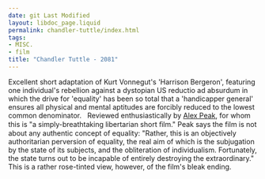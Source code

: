 ```yaml
---
date: git Last Modified
layout: libdoc_page.liquid
permalink: chandler-tuttle/index.html
tags:
- MISC.
- film
title: "Chandler Tuttle - 2081"
---
```


Excellent short adaptation of Kurt Vonnegut's  'Harrison Bergeron', featuring one individual's rebellion against a  dystopian US reductio ad absurdum in which the drive for  'equality' has been so total that a 'handicapper general' ensures  all physical and mental aptitudes are forcibly reduced to the lowest  common denominator.
 
Reviewed enthusiastically by <a href="http://alexpeak.com/art/films/2081/">Alex Peak</a>, for  whom this is "a simply-breathtaking libertarian short ﬁlm." Peak  says the film is not about any authentic concept of equality:  "Rather, this is an objectively authoritarian perversion of  equality, the real aim of which is the subjugation by the state of  its subjects, and the obliteration of individualism. Fortunately,  the state turns out to be incapable of entirely destroying the  extraordinary." This is a rather rose-tinted view, however, of the  film's bleak ending.